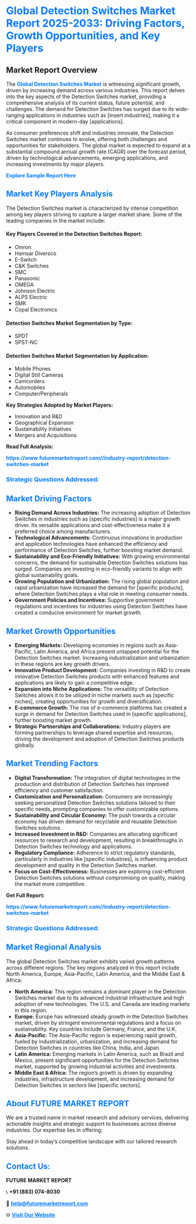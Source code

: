 <h1 style="color: #007BFF;">Global Detection Switches Market Report 2025-2033: Driving Factors, Growth Opportunities, and Key Players</h1>

<section id="overview">
<h2>Market Report Overview</h2>
<p>The <a href="https://www.futuremarketreport.com//industry-report/detection-switches-market" style="color: #007BFF; text-decoration: none;"><strong>Global Detection Switches Market</strong></a> is witnessing significant growth, driven by increasing demand across various industries. This report delves into the key aspects of the Detection Switches market, providing a comprehensive analysis of its current status, future potential, and challenges. The demand for Detection Switches has surged due to its wide-ranging applications in industries such as [insert industries], making it a critical component in modern-day [applications].</p>
<p>As consumer preferences shift and industries innovate, the Detection Switches market continues to evolve, offering both challenges and opportunities for stakeholders. The global market is expected to expand at a substantial compound annual growth rate (CAGR) over the forecast period, driven by technological advancements, emerging applications, and increasing investments by major players.</p>
</section>

<section id="overview">
<p><a href="https://www.futuremarketreport.com//request-sample/reportId=81590" style="color: #007BFF; text-decoration: none;"><strong>Explore Sample Report Here</strong></a></p>
</section>

<section id="key-players">
<h2 style="color: #007BFF;">Market Key Players Analysis</h2>
<p>The Detection Switches market is characterized by intense competition among key players striving to capture a larger market share. Some of the leading companies in the market include:</p>
<h4>Key Players Covered in the Detection Switches Report:</h4>
<ul><li>Omron</li><li>Hamsar Diversco</li><li>E-Switch</li><li>C&amp;K Switches</li><li>SMC</li><li>Panasonic</li><li>OMEGA</li><li>Johnson Electric</li><li>ALPS Electric</li><li>SMK</li><li>Copal Electronics</li></ul>
<h4>Detection Switches Market Segmentation by Type:</h4>
<ul><li>SPDT</li><li>SPST-NC</li></ul>

<h4>Detection Switches Market Segmentation by Application:</h4>
<ul><li>Mobile Phones</li><li>Digital Still Cameras</li><li>Camcorders</li><li>Automobiles</li><li>Computer/Peripherals</li></ul>
<p><strong>Key Strategies Adopted by Market Players:</strong></p>
<ul>
<li>Innovation and R&D</li>
<li>Geographical Expansion</li>
<li>Sustainability Initiatives</li>
<li>Mergers and Acquisitions</li>
</ul>
</section>

<section>
<p><strong>Read Full Analysis: </strong></p><a href="https://www.futuremarketreport.com//industry-report/detection-switches-market" style="color: #007BFF; text-decoration: none;"><strong>https://www.futuremarketreport.com//industry-report/detection-switches-market</strong></a>
<h3 style="color: #007BFF;">Strategic Questions Addressed:</h3>
</section>

<section id="driving-factors">
<h2 style="color: #007BFF;">Market Driving Factors</h2>
<ul>
<li><strong>Rising Demand Across Industries:</strong> The increasing adoption of Detection Switches in industries such as [specific industries] is a major growth driver. Its versatile applications and cost-effectiveness make it a preferred choice among manufacturers.</li>
<li><strong>Technological Advancements:</strong> Continuous innovations in production and application technologies have enhanced the efficiency and performance of Detection Switches, further boosting market demand.</li>
<li><strong>Sustainability and Eco-Friendly Initiatives:</strong> With growing environmental concerns, the demand for sustainable Detection Switches solutions has surged. Companies are investing in eco-friendly variants to align with global sustainability goals.</li>
<li><strong>Growing Population and Urbanization:</strong> The rising global population and rapid urbanization have increased the demand for [specific products], where Detection Switches plays a vital role in meeting consumer needs.</li>
<li><strong>Government Policies and Incentives:</strong> Supportive government regulations and incentives for industries using Detection Switches have created a conducive environment for market growth.</li>
</ul>
</section>

<section id="growth-opportunities">
<h2 style="color: #007BFF;">Market Growth Opportunities</h2>
<ul>
<li><strong>Emerging Markets:</strong> Developing economies in regions such as Asia-Pacific, Latin America, and Africa present untapped potential for the Detection Switches market. Increasing industrialization and urbanization in these regions are key growth drivers.</li>
<li><strong>Innovative Product Development:</strong> Companies investing in R&D to create innovative Detection Switches products with enhanced features and applications are likely to gain a competitive edge.</li>
<li><strong>Expansion into Niche Applications:</strong> The versatility of Detection Switches allows it to be utilized in niche markets such as [specific niches], creating opportunities for growth and diversification.</li>
<li><strong>E-commerce Growth:</strong> The rise of e-commerce platforms has created a surge in demand for Detection Switches used in [specific applications], further boosting market growth.</li>
<li><strong>Strategic Partnerships and Collaborations:</strong> Industry players are forming partnerships to leverage shared expertise and resources, driving the development and adoption of Detection Switches products globally.</li>
</ul>
</section>

<section id="trending-factors">
<h2 style="color: #007BFF;">Market Trending Factors</h2>
<ul>
<li><strong>Digital Transformation:</strong> The integration of digital technologies in the production and distribution of Detection Switches has improved efficiency and customer satisfaction.</li>
<li><strong>Customization and Personalization:</strong> Consumers are increasingly seeking personalized Detection Switches solutions tailored to their specific needs, prompting companies to offer customizable options.</li>
<li><strong>Sustainability and Circular Economy:</strong> The push towards a circular economy has driven demand for recyclable and reusable Detection Switches solutions.</li>
<li><strong>Increased Investment in R&D:</strong> Companies are allocating significant resources to research and development, resulting in breakthroughs in Detection Switches technology and applications.</li>
<li><strong>Regulatory Compliance:</strong> Adherence to strict regulatory standards, particularly in industries like [specific industries], is influencing product development and quality in the Detection Switches market.</li>
<li><strong>Focus on Cost-Effectiveness:</strong> Businesses are exploring cost-efficient Detection Switches solutions without compromising on quality, making the market more competitive.</li>
</ul>
</section>

<section>
<p><strong>Get Full Report: </strong></p><a href="https://www.futuremarketreport.com//industry-report/detection-switches-market" style="color: #007BFF; text-decoration: none;"><strong>https://www.futuremarketreport.com//industry-report/detection-switches-market</strong></a>
<h3 style="color: #007BFF;">Strategic Questions Addressed:</h3>
</section>


<section id="regional-analysis">
<h2 style="color: #007BFF;">Market Regional Analysis</h2>
<p>The global Detection Switches market exhibits varied growth patterns across different regions. The key regions analyzed in this report include North America, Europe, Asia-Pacific, Latin America, and the Middle East & Africa:</p>
<ul>
<li><strong>North America:</strong> This region remains a dominant player in the Detection Switches market due to its advanced industrial infrastructure and high adoption of new technologies. The U.S. and Canada are leading markets in this region.</li>
<li><strong>Europe:</strong> Europe has witnessed steady growth in the Detection Switches market, driven by stringent environmental regulations and a focus on sustainability. Key countries include Germany, France, and the U.K.</li>
<li><strong>Asia-Pacific:</strong> The Asia-Pacific region is experiencing rapid growth, fueled by industrialization, urbanization, and increasing demand for Detection Switches in countries like China, India, and Japan.</li>
<li><strong>Latin America:</strong> Emerging markets in Latin America, such as Brazil and Mexico, present significant opportunities for the Detection Switches market, supported by growing industrial activities and investments.</li>
<li><strong>Middle East & Africa:</strong> The region’s growth is driven by expanding industries, infrastructure development, and increasing demand for Detection Switches in sectors like [specific sectors].</li>
</ul>
</section>

<footer>
<h2 style="color: #007BFF;">About FUTURE MARKET REPORT</h2>
<p>We are a trusted name in market research and advisory services, delivering actionable insights and strategic support to businesses across diverse industries. Our expertise lies in offering:</p>

<p>Stay ahead in today’s competitive landscape with our tailored research solutions.</p>

<h2 style="color: #007BFF;">Contact Us:</h2>
<p><strong>FUTURE MARKET REPORT</strong></p>
<p>📞 <strong>+91 (883) 074-8030</strong></p>
<p>📧 <strong><a href="mailto:help@futuremarketreport.com" style="color: #007BFF;">help@futuremarketreport.com</a></strong></p>
<p>🌐 <strong><a href="https://www.futuremarketreport.com/" style="color: #007BFF;">Visit Our Website</a></strong></p>
</footer>